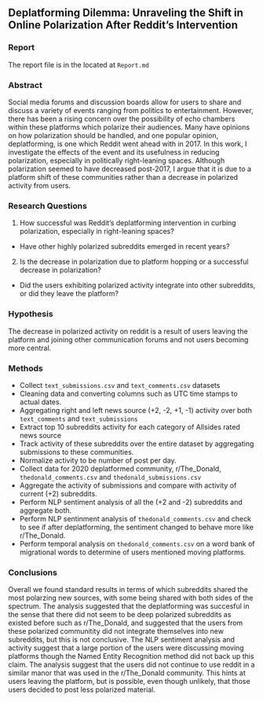 ## Deplatforming Dilemma: Unraveling the Shift in Online Polarization After Reddit’s Intervention

### Report
The report file is in the located at `Report.md`

### Abstract
Social media forums and discussion boards allow for users to share and discuss a variety of events ranging from politics to entertainment. However, there has been a rising concern over the possibility of echo chambers within these platforms which polarize their audiences. Many have opinions on how polarization should be handled, and one popular opinion, deplatforming, is one which Reddit went ahead with in 2017. In this work, I investigate the effects of the event and its usefulness in reducing polarization, especially in politically right-leaning spaces. Although polarization seemed to have decreased post-2017, I argue that it is due to a platform shift of these communities rather than a decrease in polarized activity from users.    

### Research Questions 
1. How successful was Reddit’s deplatforming intervention in curbing polarization, especially in right-leaning spaces?
- Have other highly polarized subreddits emerged in recent years? 
2. Is the decrease in polarization due to platform hopping or a successful decrease in polarization?
- Did the users exhibiting polarized activity integrate into other subreddits, or did they leave the platform?

### Hypothesis
The decrease in polarized activity on reddit is a result of users leaving the platform and joining other communication forums and not users becoming more central.

### Methods
- Collect `text_submissions.csv` and `text_comments.csv` datasets
- Cleaning data and converting columns such as UTC time stamps to actual dates.
- Aggregating right and left news source (+2, -2, +1, -1) activity over both `text_comments` and `text_submissions`
- Extract top 10 subreddits activity for each category of Allsides rated news source
- Track activity of these subreddits over the entire dataset by aggregating submissions to these communities.
- Normalize activity to be number of post per day. 
- Collect data for 2020 deplatformed community, r/The_Donald, `thedonald_comments.csv` and `thedonald_submissions.csv`
- Aggregate the activity of submissions and compare with activity of current (+2) subreddits. 
- Perform NLP sentiment analysis of all the (+2 and -2) subreddits and aggregate both.
- Perform NLP sentinment analysis of `thedonald_comments.csv` and check to see if after deplatforming, the sentiment changed to behave more like r/The_Donald.
- Perform temporal analysis on `thedonald_comments.csv` on a word bank of migrational words to determine of users mentioned moving platforms. 

### Conclusions
Overall we found standard results in terms of which subreddits shared the most polarzing new sources, with some being shared with both sides of the spectrum. The analysis suggested that the deplatforming was succesful in the sense that there did not seem to be deep polarized subreddits as existed before such as r/The_Donald, and suggested that the users from these polarized communitity did not integrate themselves into new subreddits, but this is not conclusive. The NLP sentiment analysis and activity suggest that a large portion of the users were discussing moving platforms though the Named Entity Recognition method did not back up this claim. The analysis suggest that the users did not continue to use reddit in a similar manor that was used in the r/The_Donald community. This hints at users leaving the platform, but is possible, even though unlikely, that those users decided to post less polarized material. 


